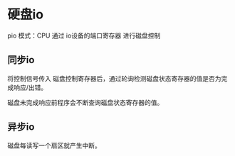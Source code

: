 # 硬盘io

pio 模式：CPU 通过 io设备的端口寄存器 进行磁盘控制  

## 同步io

将控制信号传入 磁盘控制寄存器后，通过轮询检测磁盘状态寄存器的值是否为完成响应/出错。  

磁盘未完成响应前程序会不断查询磁盘状态寄存器的值。  

## 异步io
磁盘每读写一个扇区就产生中断。